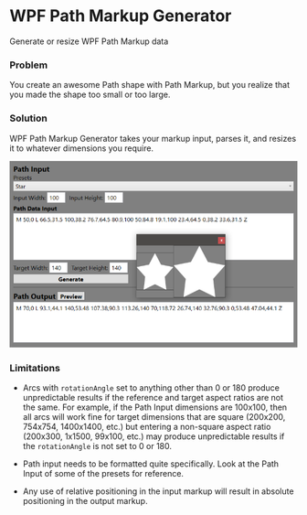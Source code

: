 # WPF Path Markup Generator
Generate or resize WPF Path Markup data

### Problem
You create an awesome Path shape with Path Markup, but you realize that you made the shape too small or too large.

### Solution
WPF Path Markup Generator takes your markup input, parses it, and resizes it to whatever dimensions you require.

![Resize Example](images/resize-example.png)

### Limitations
* Arcs with `rotationAngle` set to anything other than 0 or 180 produce unpredictable results if the reference and target aspect ratios are not the same. For example, if the Path Input dimensions are 100x100, then all arcs will work fine for target dimensions that are square (200x200, 754x754, 1400x1400, etc.) but entering a non-square aspect ratio (200x300, 1x1500, 99x100, etc.) may produce unpredictable results if the `rotationAngle` is not set to 0 or 180.

* Path input needs to be formatted quite specifically. Look at the Path Input of some of the presets for reference.

* Any use of relative positioning in the input markup will result in absolute positioning in the output markup.